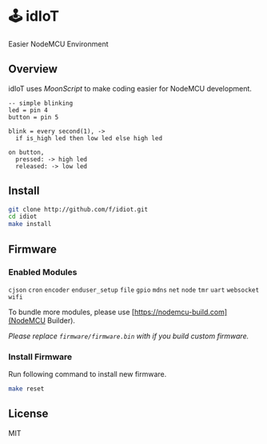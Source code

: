 # 🕹 idIoT
Easier NodeMCU Environment

## Overview

idIoT uses *MoonScript* to make coding easier for NodeMCU development.

```moonscript
-- simple blinking
led = pin 4
button = pin 5

blink = every second(1), ->
  if is_high led then low led else high led

on button,
  pressed: -> high led
  released: -> low led
```

## Install

```bash
git clone http://github.com/f/idiot.git
cd idiot
make install
```

## Firmware

### Enabled Modules
`cjson` `cron` `encoder` `enduser_setup` `file` `gpio`
`mdns` `net` `node` `tmr` `uart` `websocket` `wifi`

To bundle more modules, please use [https://nodemcu-build.com](NodeMCU Builder).

_Please replace `firmware/firmware.bin` with if you build custom firmware._

### Install Firmware

Run following command to install new firmware.

```bash
make reset
```

## License

MIT